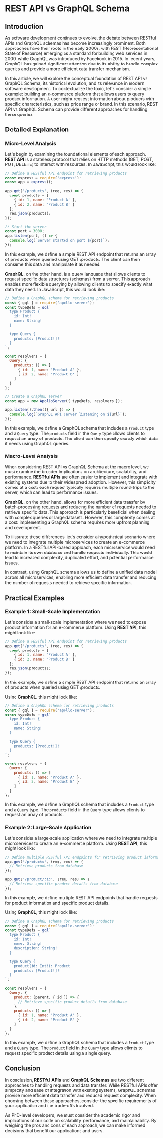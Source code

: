 # REST API vs GraphQL Schema
## Introduction

As software development continues to evolve, the debate between RESTful APIs and GraphQL schemas has become increasingly prominent. Both approaches have their roots in the early 2000s, with REST (Representational State of Resource) emerging as a standard for building web services in 2000, while GraphQL was introduced by Facebook in 2015. In recent years, GraphQL has gained significant attention due to its ability to handle complex queries and provide a more efficient data transfer mechanism.

In this article, we will explore the conceptual foundation of REST API vs GraphQL Schema, its historical evolution, and its relevance in modern software development. To contextualize the topic, let's consider a simple example: building an e-commerce platform that allows users to query product information. A user might request information about products with specific characteristics, such as price range or brand. In this scenario, REST API vs GraphQL Schema can provide different approaches for handling these queries.

## Detailed Explanation

### Micro-Level Analysis

Let's begin by examining the foundational elements of each approach. **REST API** is a stateless protocol that relies on HTTP methods (GET, POST, PUT, DELETE) to interact with resources. In JavaScript, this would look like:

```javascript
// Define a RESTful API endpoint for retrieving products
const express = require('express');
const app = express();

app.get('/products', (req, res) => {
  const products = [
    { id: 1, name: 'Product A' },
    { id: 2, name: 'Product B' }
  ];
  res.json(products);
});

// Start the server
const port = 3000;
app.listen(port, () => {
  console.log(`Server started on port ${port}`);
});
```

In this example, we define a simple REST API endpoint that returns an array of products when queried using GET /products. The client can then consume this data and manipulate it as needed.

**GraphQL**, on the other hand, is a query language that allows clients to request specific data structures (schemas) from a server. This approach enables more flexible querying by allowing clients to specify exactly what data they need. In JavaScript, this would look like:

```javascript
// Define a GraphQL schema for retrieving products
const { gql } = require('apollo-server');
const typeDefs = gql`
  type Product {
    id: Int!
    name: String!
  }

  type Query {
    products: [Product!]!
  }
`;

const resolvers = {
  Query: {
    products: () => [
      { id: 1, name: 'Product A' },
      { id: 2, name: 'Product B' }
    ]
  }
};

// Create a GraphQL server
const app = new ApolloServer({ typeDefs, resolvers });

app.listen().then(({ url }) => {
  console.log(`GraphQL API server listening on ${url}`);
});
```

In this example, we define a GraphQL schema that includes a `Product` type and a `Query` type. The `products` field in the `Query` type allows clients to request an array of products. The client can then specify exactly which data it needs using GraphQL queries.

### Macro-Level Analysis

When considering REST API vs GraphQL Schema at the macro level, we must examine the broader implications on architecture, scalability, and performance. **RESTful APIs** are often easier to implement and integrate with existing systems due to their widespread adoption. However, this simplicity comes at a cost: each request typically requires multiple round-trips to the server, which can lead to performance issues.

**GraphQL**, on the other hand, allows for more efficient data transfer by batch-processing requests and reducing the number of requests needed to retrieve specific data. This approach is particularly beneficial when dealing with complex queries or large datasets. However, this complexity comes at a cost: implementing a GraphQL schema requires more upfront planning and development.

To illustrate these differences, let's consider a hypothetical scenario where we need to integrate multiple microservices to create an e-commerce platform. In a RESTful API-based approach, each microservice would need to maintain its own database and handle requests individually. This would lead to increased complexity, duplicated effort, and potential performance issues.

In contrast, using GraphQL schema allows us to define a unified data model across all microservices, enabling more efficient data transfer and reducing the number of requests needed to retrieve specific information.

## Practical Examples

### Example 1: Small-Scale Implementation

Let's consider a small-scale implementation where we need to expose product information for an e-commerce platform. Using **REST API**, this might look like:

```javascript
// Define a RESTful API endpoint for retrieving products
app.get('/products', (req, res) => {
  const products = [
    { id: 1, name: 'Product A' },
    { id: 2, name: 'Product B' }
  ];
  res.json(products);
});
```

In this example, we define a simple REST API endpoint that returns an array of products when queried using GET /products.

Using **GraphQL**, this might look like:

```javascript
// Define a GraphQL schema for retrieving products
const { gql } = require('apollo-server');
const typeDefs = gql`
  type Product {
    id: Int!
    name: String!
  }

  type Query {
    products: [Product!]!
  }
`;

const resolvers = {
  Query: {
    products: () => [
      { id: 1, name: 'Product A' },
      { id: 2, name: 'Product B' }
    ]
  }
};
```

In this example, we define a GraphQL schema that includes a `Product` type and a `Query` type. The `products` field in the `Query` type allows clients to request an array of products.

### Example 2: Large-Scale Application

Let's consider a large-scale application where we need to integrate multiple microservices to create an e-commerce platform. Using **REST API**, this might look like:

```javascript
// Define multiple RESTful API endpoints for retrieving product information
app.get('/products', (req, res) => {
  // Retrieve products from database
});

app.get('/product/:id', (req, res) => {
  // Retrieve specific product details from database
});
```

In this example, we define multiple REST API endpoints that handle requests for product information and specific product details.

Using **GraphQL**, this might look like:

```javascript
// Define a GraphQL schema for retrieving products
const { gql } = require('apollo-server');
const typeDefs = gql`
  type Product {
    id: Int!
    name: String!
    description: String!
  }

  type Query {
    product(id: Int!): Product
    products: [Product!]!
  }
`;

const resolvers = {
  Query: {
    product: (parent, { id }) => {
      // Retrieve specific product details from database
    },
    products: () => [
      { id: 1, name: 'Product A' },
      { id: 2, name: 'Product B' }
    ]
  }
};
```

In this example, we define a GraphQL schema that includes a `Product` type and a `Query` type. The `product` field in the `Query` type allows clients to request specific product details using a single query.

## Conclusion

In conclusion, **RESTful APIs** and **GraphQL Schemas** are two different approaches to handling requests and data transfer. While RESTful APIs offer simplicity and ease of integration with existing systems, GraphQL schemas provide more efficient data transfer and reduced request complexity. When choosing between these approaches, consider the specific requirements of your application and the trade-offs involved.

As PhD-level developers, we must consider the academic rigor and implications of our code on scalability, performance, and maintainability. By weighing the pros and cons of each approach, we can make informed decisions that benefit our applications and users.